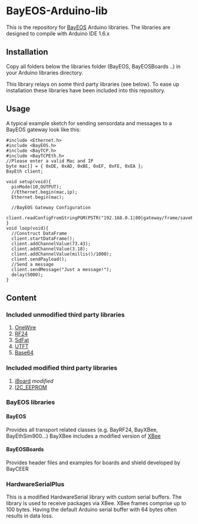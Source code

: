 # BayEOS-Arduino-lib
This is the repository for [BayEOS](http://www.bayceer.uni-bayreuth.de/bayeos/) Arduino libraries. The libraries are designed to compile with Arduino IDE 1.6.x

## Installation
Copy all folders below the libraries folder (BayEOS, BayEOSBoards ..) in your Arduino libraries directory.

This library relays on some third party libraries (see below). To ease up installation
these libraries have been included into this repository.

## Usage
A typical example sketch for sending sensordata and messages to a BayEOS gateway
look like this:

    #include <Ethernet.h>
    #include <BayEOS.h>
    #include <BayTCP.h>
    #include <BayTCPEth.h>
    //Please enter a valid Mac and IP
    byte mac[] = { 0xDE, 0xAD, 0xBE, 0xEF, 0xFE, 0xEA };
    BayEth client;

    void setup(void){
      pinMode(10,OUTPUT);
      //Ethernet.begin(mac,ip);
      Ethernet.begin(mac);

      //BayEOS Gateway Configuration
      client.readConfigFromStringPGM(PSTR("192.168.0.1|80|gateway/frame/saveFlat|import|import|TestEth|||||"));
    }
    void loop(void){
      //Construct DataFrame
      client.startDataFrame();
      client.addChannelValue(73.43);
      client.addChannelValue(3.18);
      client.addChannelValue(millis()/1000);
      client.sendPayload();
      //Send a message
      client.sendMessage("Just a message!");
      delay(5000);
    }

## Content
### Included unmodified third party libraries
1. [OneWire](http://www.pjrc.com/teensy/td_libs_OneWire.html)
2. [RF24](https://github.com/TMRh20/RF24)
3. [SdFat](https://github.com/greiman/SdFat)
4. [UTFT](http://www.rinkydinkelectronics.com/library.php?id=51)
5. [Base64](https://github.com/adamvr/arduino-base64/)

### Included modified third party libraries
1. [iBoard](https://github.com/andykarpov/iBoardRF24) *modified*
2. [I2C_EEPROM](https://github.com/RobTillaart/Arduino/tree/master/libraries/I2C_EEPROM)

### BayEOS libraries
#### BayEOS
Provides all transport related classes (e.g. BayRF24, BayXBee, BayEthSim900...)
BayXBee includes a modified version of [XBee](https://github.com/andrewrapp/xbee-arduino)

#### BayEOSBoards
Provides header files and examples for boards and shield developed by BayCEER

### HardwareSerialPlus
This is a modified HardwareSerial library with custom serial buffers. The library
is used to receive packages via XBee. XBee frames comprise up to 100 bytes.
Having the default Arduino serial buffer with 64 bytes often results in data loss.
